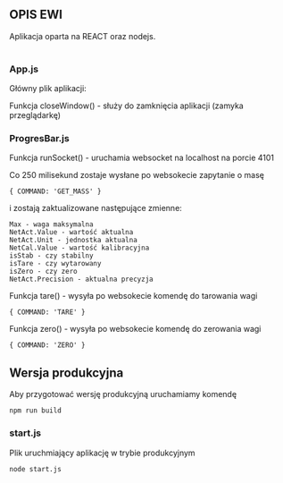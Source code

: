 ## OPIS EWI

Aplikacja oparta na REACT oraz nodejs.<br/>
</br>

### App.js

Główny plik aplikacji: </br>

Funkcja closeWindow() - służy do zamknięcia aplikacji (zamyka przeglądarkę)

### ProgresBar.js

Funkcja runSocket() - uruchamia websocket na localhost na porcie 4101

Co 250 milisekund zostaje wysłane po websokecie zapytanie o masę

```{ COMMAND: 'GET_MASS' }```

i zostają zaktualizowane następujące zmienne:

``` 
Max - waga maksymalna
NetAct.Value - wartość aktualna
NetAct.Unit - jednostka aktualna
NetCal.Value - wartość kalibracyjna
isStab - czy stabilny
isTare - czy wytarowany
isZero - czy zero
NetAct.Precision - aktualna precyzja
```

Funkcja tare() - wysyła po websokecie komendę do tarowania wagi

```{ COMMAND: 'TARE' }```

Funkcja zero() - wysyła po websokecie komendę do zerowania wagi

```{ COMMAND: 'ZERO' }```


## Wersja produkcyjna

Aby przygotować wersję produkcyjną uruchamiamy komendę

```npm run build```

### start.js

Plik uruchmiający aplikację w trybie produkcyjnym

```node start.js```

